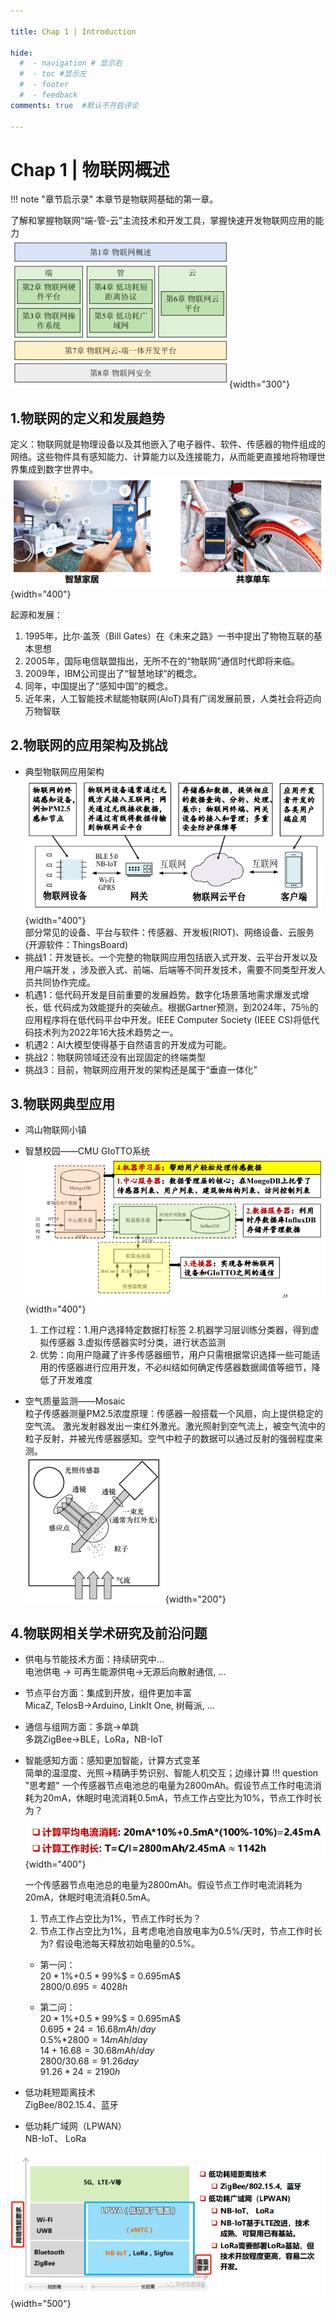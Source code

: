 ```yaml
---

title: Chap 1 | Introduction

hide:
  #  - navigation # 显示右
  #  - toc #显示左
  #  - footer
  #  - feedback  
comments: true  #默认不开启评论

---
```


<h1 id="欢迎">Chap 1 | 物联网概述</h1>

!!! note "章节启示录"
    <!-- === "Tab 1" -->
        <!-- Markdown **content**. -->
    <!-- === "Tab 2"
        More Markdown **content**. -->
    本章节是物联网基础的第一章。

了解和掌握物联网“端-管-云”主流技术和开发工具，掌握快速开发物联网应用的能力      
![](./img/1.png){width="300"}

## 1.物联网的定义和发展趋势
定义：物联网就是物理设备以及其他嵌入了电子器件、软件、传感器的物件组成的网络。这些物件具有感知能力、计算能力以及连接能力，从而能更直接地将物理世界集成到数字世界中。   
![](./img/2.png){width="400"}

起源和发展：   

1. 1995年，比尔·盖茨（Bill Gates）在《未来之路》一书中提出了物物互联的基本思想  
2. 2005年，国际电信联盟指出，无所不在的“物联网”通信时代即将来临。  
3. 2009年，IBM公司提出了“智慧地球”的概念。  
4. 同年，中国提出了“感知中国”的概念。  
5. 近年来，人工智能技术赋能物联网(AloT)具有广阔发展前景，人类社会将迈向万物智联
## 2.物联网的应用架构及挑战
* 典型物联网应用架构   
![](./img/3.png){width="400"}  
部分常见的设备、平台与软件：传感器、开发板(RIOT)、网络设备、云服务(开源软件：ThingsBoard)
* 挑战1：开发链长。一个完整的物联网应用包括嵌入式开发、云平台开发以及用户端开发
，涉及嵌入式、前端、后端等不同开发技术，需要不同类型开发人员共同协作完成。
* 机遇1：低代码开发是目前重要的发展趋势。数字化场景落地需求爆发式增长，低
代码成为效能提升的突破点。根据Gartner预测，到2024年，75％的应用程序将在低代码平台中开发。IEEE Computer Society (IEEE CS)将低代码技术列为2022年16大技术趋势之一。
* 机遇2：AI大模型使得基于自然语言的开发成为可能。
* 挑战2：物联网领域还没有出现固定的终端类型
* 挑战3：目前，物联网应用开发的架构还是属于“垂直一体化”
## 3.物联网典型应用

* 鸿山物联网小镇      
* 智慧校园——CMU GIoTTO系统    
    ![](./img/5.png){width="400"}       
    1. 工作过程：1.用户选择特定数据打标签 2.机器学习层训练分类器，得到虚拟传感器 3.虚拟传感器实时分类，进行状态监测   
    2. 优势：向用户隐藏了许多传感器细节，用户只需根据常识选择一些可能适用的传感器进行应用开发，不必纠结如何确定传感器数据阈值等细节，降低了开发难度

* 空气质量监测——Mosaic   
    粒子传感器测量PM2.5浓度原理：传感器一般搭载一个风扇，向上提供稳定的空气流。 激光发射器发出一束红外激光。激光照射到空气流上，被空气流中的粒子反射，并被光传感器感知。空气中粒子的数据可以通过反射的强弱程度来测。   
    ![](./img/4.png){width="200"}

## 4.物联网相关学术研究及前沿问题
* 供电与节能技术方面：持续研究中…   
    电池供电 -> 可再生能源供电->无源后向散射通信, …
* 节点平台方面：集成到开放，组件更加丰富   
    MicaZ, TelosB->Arduino, LinkIt One, 树莓派, …
* 通信与组网方面：多跳->单跳   
    多跳ZigBee->BLE，LoRa，NB-IoT  
* 智能感知方面：感知更加智能，计算方式变革      
    简单的温湿度、光照->精确手势识别、智能人机交互；边缘计算
!!! question "思考题"
    一个传感器节点电池总的电量为2800mAh。假设节点工作时电流消耗为20mA，休眠时电流消耗0.5mA，节点工作占空比为10%，节点工作时长为？   

    ![](./img/6.png){width="400"}

    一个传感器节点电池总的电量为2800mAh。假设节点工作时电流消耗为20mA，休眠时电流消耗0.5mA。   
    1. 节点工作占空比为1%，节点工作时长为？    
    2. 节点工作占空比为1%，且考虑电池自放电率为0.5%/天时，节点工作时长为? 假设电池每天释放初始电量的0.5%。
    
    * 第一问：   
        $20*1$%$+0.5*99$%$ = 0.695mA$     
        $2800 / 0.695 = 4028h$   

    * 第二问：  
        $20*1$%$+0.5*99$%$ = 0.695mA$   
        $0.695*24 = 16.68mAh/day$   
        $0.5$%$*2800 = 14mAh/day$  
        $14+16.68 = 30.68mAh/day$  
        $2800 / 30.68 = 91.26day$   
        $91.26 * 24 = 2190h$   

* 低功耗短距离技术    
    ZigBee/802.15.4、蓝牙
* 低功耗广域网（LPWAN）    
    NB-IoT、 LoRa   

![](./img/7.png){width="500"}



